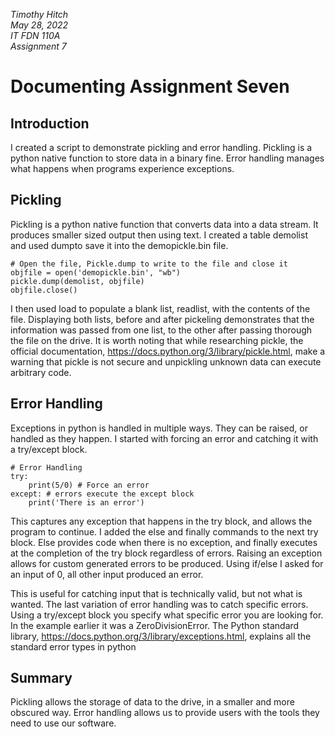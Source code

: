 *Timothy Hitch*  
*May 28, 2022*  
*IT FDN 110A*  
*Assignment 7*  
# Documenting Assignment Seven
## Introduction
I created a script to demonstrate pickling and error handling. Pickling is a python native function to store data in a binary fine. Error handling manages what happens when programs experience exceptions.
## Pickling
Pickling is a python native function that converts data into a data stream. It produces smaller sized output then using text. I created a table demolist and used dumpto save it into the demopickle.bin file.
 ```
 # Open the file, Pickle.dump to write to the file and close it
objfile = open('demopickle.bin', "wb")
pickle.dump(demolist, objfile)
objfile.close()
```
I then used load to populate a blank list, readlist, with the contents of the file. Displaying both lists, before and after pickeling demonstrates that the information was passed from one list, to the other after passing thorough the file on the drive.
It is worth noting that while researching pickle, the official documentation, https://docs.python.org/3/library/pickle.html,  make a warning that pickle is not secure and unpickling unknown data can execute arbitrary code.
## Error Handling
Exceptions in python is handled in multiple ways. They can be raised, or handled as they happen. I started with forcing an error and catching it with a try/except block.
```
# Error Handling
try:
    print(5/0) # Force an error
except: # errors execute the except block
    print('There is an error')
```
This captures any exception that happens in the try block, and allows the program to continue. I added the else and finally commands to the next try block. Else provides code when there is no exception, and finally executes at the completion of the try block regardless of errors.
Raising an exception allows for custom generated errors to be produced. Using if/else I asked for an input of 0, all other input produced an error.

This is useful for catching input that is technically valid, but not what is wanted.
	The last variation of error handling was to catch specific errors. Using a try/except block you specify what specific error you are looking for. In the example earlier it was a ZeroDivisionError. The Python standard library, https://docs.python.org/3/library/exceptions.html, explains all the standard error types in python
## Summary
Pickling allows the storage of data to the drive, in a smaller and more obscured way. Error handling allows us to provide users with the tools they need to use our software.
